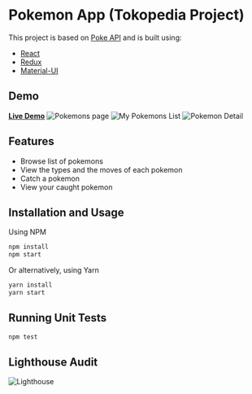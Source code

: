 # Pokemon App (Tokopedia Project)

This project is based on [Poke API](https://pokeapi.co/) and is built using:
  - [React](https://reactjs.org/)
  - [Redux](https://redux.js.org/)
  - [Material-UI](https://material-ui.com/)

## Demo
[**Live Demo**](https://ricojap.github.io/tokopedia-project-main)
![Pokemons page](https://imgur.com/JSfYa2T.png)
![My Pokemons List](https://imgur.com/si2rgmm.png)
![Pokemon Detail](https://imgur.com/2eQlu6I.png)

## Features

  - Browse list of pokemons
  - View the types and the moves of each pokemon
  - Catch a pokemon
  - View your caught pokemon

## Installation and Usage
Using NPM
```sh
npm install
npm start
```

Or alternatively, using Yarn
```sh
yarn install
yarn start
```

## Running Unit Tests
```sh
npm test
```

## Lighthouse Audit
![Lighthouse](https://imgur.com/Bmm3hly.png)
